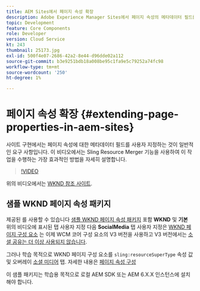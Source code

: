 ```yaml
---
title: AEM Sites에서 페이지 속성 확장
description: Adobe Experience Manager Sites에서 페이지 속성의 메타데이터 필드를 확장하는 방법을 알아봅니다. 이 비디오에서는 Sling Resource Merger 기능을 사용하여 이 작업을 수행하는 가장 효과적인 방법을 자세히 설명합니다.
topic: Development
feature: Core Components
role: Developer
version: Cloud Service
kt: 243
thumbnail: 25173.jpg
exl-id: 500f4e07-2686-42a2-8e44-d96dde02a112
source-git-commit: b3e9251bdb18a008be95c1fa9e5c79252a74fc98
workflow-type: tm+mt
source-wordcount: '250'
ht-degree: 1%

---
```


# 페이지 속성 확장 {#extending-page-properties-in-aem-sites}

사이트 구현에서는 페이지 속성에 대한 메타데이터 필드를 사용자 지정하는 것이 일반적인 요구 사항입니다. 이 비디오에서는 Sling Resource Merger 기능을 사용하여 이 작업을 수행하는 가장 효과적인 방법을 자세히 설명합니다.

>[!VIDEO](https://video.tv.adobe.com/v/25173?quality=12&learn=on)

위의 비디오에서는 [WKND 참조 사이트](https://github.com/adobe/aem-guides-wknd).

## 샘플 WKND 페이지 속성 패키지

제공된 를 사용할 수 있습니다 [샘플 WKND 페이지 속성 패키지](./assets/WKND-PageProperties-Example-Dialog-1.0.zip) 포함 **WKND** 및 **기본** 위의 비디오에 표시된 탭 사용자 지정 다음 **SocialMedia** 탭 사용자 지정은 [WKND 페이지 구성 요소](https://github.com/adobe/aem-guides-wknd/blob/main/ui.apps/src/main/content/jcr_root/apps/wknd/components/page/.content.xml#L5) 는 이제 WCM 코어 구성 요소의 V3 버전을 사용하고 V3 버전에서는 [소셜 공유는 더 이상 사용되지 않습니다](https://github.com/adobe/aem-core-wcm-components/pull/1930).

그러나 학습 목적으로 WKND 페이지 구성 요소를 `sling:resourceSuperType` 속성 값 및 오버레이 [소셜 미디어](https://github.com/adobe/aem-core-wcm-components/blob/main/content/src/content/jcr_root/apps/core/wcm/components/page/v2/page/_cq_dialog/.content.xml#L95) 탭. 자세한 내용은 [페이지 속성 구성](https://experienceleague.adobe.com/docs/experience-manager-64/developing/extending-aem/page-properties-views.html#configuring-your-page-properties)

이 샘플 패키지는 학습용 목적으로 로컬 AEM SDK 또는 AEM 6.X.X 인스턴스에 설치해야 합니다.
